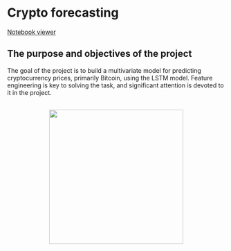 #  Crypto forecasting 
  
[Notebook viewer](https://nbviewer.org/github/ootho/crypto_forecasting/tree/master/features/halving_cycles/halving_cycles.ipynb)  

## The purpose and objectives of the project  
  
The goal of the project is to build a multivariate model for predicting cryptocurrency prices, primarily Bitcoin, using the LSTM model. Feature engineering is key to solving the task, and significant attention is devoted to it in the project.  
  
<br>

<div id="gif" align="center">
  <img src="https://media.giphy.com/media/XzqEFZ06NSFgXaut2g/giphy.gif" width="310"/>
</div>